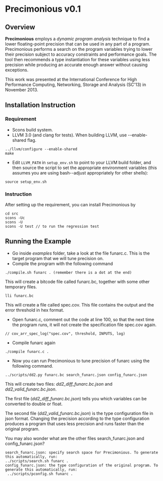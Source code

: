 # Precimonious v0.1

## Overview
__Precimonious__ employs a _dynamic program analysis_ technique to find a lower
floating-point precision that can be used in any part of a program.
Precimonious performs a search on the program variables trying to lower their
precision subject to accuracy constraints and performance goals. The tool then
recommends a type instantiation for these variables using less precision while
producing an accurate enough answer without causing exceptions.

This work was presented at the International Conference for High Performance
Computing, Networking, Storage and Analysis (SC'13) in November 2013. 

## Installation Instruction
### Requirement
* Scons build system. 
* LLVM 3.0 (and clang for tests). When building LLVM, use --enable-shared flag.
```
../llvm/configure --enable-shared
make
```
* Edit `LLVM_PATH` in `setup_env.sh` to point to your LLVM build folder, and
then source the script to set the appropriate environment variables (this
assumes you are using bash--adjust appropriately for other shells):
```
source setup_env.sh
```

### Instruction
After setting up the requirement, you can install Precimonious by

```
cd src
scons -Uc
scons -U
scons -U test // to run the regression test
```

## Running the Example
* Go inside _examples_ folder, take a look at the file funarc.c. This is the target program that we will tune precision on.
* Compile the program with the following command
```
./compile.sh funarc . (remember there is a dot at the end)
```
This will create a bitcode file called funarc.bc, together with some other temporary files.
```
lli funarc.bc
```
This will create a file called spec.cov. This file contains the output and the error threshold in hex format.
* Open funarc.c, comment out the code at line 100, so that the next time the program runs, it will not create the specification file spec.cov again.
```
// cov_arr_spec_log("spec.cov", threshold, INPUTS, log)
```
* Compile funarc again
```
./compile funarc.c .
```
* Now you can run Precimonious to tune precision of funarc using the following command.
```
../scripts/dd2.py funarc.bc search_funarc.json config_funarc.json
```
This will create two files: _dd2_diff_funarc.bc.json_ and _dd2_valid_funarc.bc.json_. 

The first file (_dd2_diff_funarc.bc.json_) tells you which variables can be converted to double or float. 

The second file (_dd2_valid_funarc.bc.json_) is the type configuration file in json format. Changing the precision according to the type configuration produces a program that uses less precision and runs faster than the original program.

You may also wonder what are the other files search_funarc.json and config_funarc.json?

```
search_funarc.json: specify search space for Precimonious. To generate this automatically, run:
../scripts/search.sh funarc .
config_funarc.json: the type configuration of the original program. To generate this automatically, run:
 ../scripts/pconfig.sh funarc .
```

